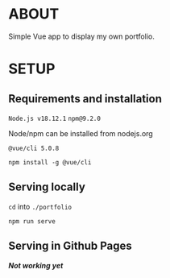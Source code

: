 # ABOUT

Simple Vue app to display my own portfolio.

# SETUP

## Requirements and installation

`Node.js v18.12.1`
`npm@9.2.0`

Node/npm can be installed from nodejs.org

`@vue/cli 5.0.8`

`npm install -g @vue/cli`

## Serving locally

`cd` into `./portfolio`

`npm run serve`

## Serving in Github Pages

***Not working yet***
